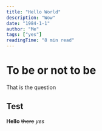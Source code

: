 ```yaml
---
title: "Hello World"
description: "Wow"
date: "1984-1-1"
author: "Me"
tags: ["yes"]
readingTime: "8 min read"
---
```


# To be or not to be

That is the question

## Test
**Hello** ~~there~~ _yes_
